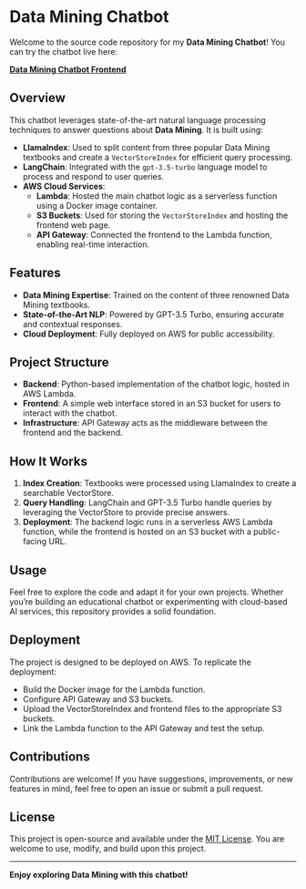 # Data Mining Chatbot

Welcome to the source code repository for my **Data Mining Chatbot**! You can try the chatbot live here:

[**Data Mining Chatbot Frontend**](http://my.chat.frontend.nicka.s3-website.us-east-2.amazonaws.com/)

## Overview
This chatbot leverages state-of-the-art natural language processing techniques to answer questions about **Data Mining**. It is built using:

- **LlamaIndex**: Used to split content from three popular Data Mining textbooks and create a `VectorStoreIndex` for efficient query processing.
- **LangChain**: Integrated with the `gpt-3.5-turbo` language model to process and respond to user queries.
- **AWS Cloud Services**:
  - **Lambda**: Hosted the main chatbot logic as a serverless function using a Docker image container.
  - **S3 Buckets**: Used for storing the `VectorStoreIndex` and hosting the frontend web page.
  - **API Gateway**: Connected the frontend to the Lambda function, enabling real-time interaction.

## Features
- **Data Mining Expertise**: Trained on the content of three renowned Data Mining textbooks.
- **State-of-the-Art NLP**: Powered by GPT-3.5 Turbo, ensuring accurate and contextual responses.
- **Cloud Deployment**: Fully deployed on AWS for public accessibility.

## Project Structure
- **Backend**: Python-based implementation of the chatbot logic, hosted in AWS Lambda.
- **Frontend**: A simple web interface stored in an S3 bucket for users to interact with the chatbot.
- **Infrastructure**: API Gateway acts as the middleware between the frontend and the backend.

## How It Works
1. **Index Creation**: Textbooks were processed using LlamaIndex to create a searchable VectorStore.
2. **Query Handling**: LangChain and GPT-3.5 Turbo handle queries by leveraging the VectorStore to provide precise answers.
3. **Deployment**: The backend logic runs in a serverless AWS Lambda function, while the frontend is hosted on an S3 bucket with a public-facing URL.

## Usage
Feel free to explore the code and adapt it for your own projects. Whether you’re building an educational chatbot or experimenting with cloud-based AI services, this repository provides a solid foundation.

## Deployment
The project is designed to be deployed on AWS. To replicate the deployment:
- Build the Docker image for the Lambda function.
- Configure API Gateway and S3 buckets.
- Upload the VectorStoreIndex and frontend files to the appropriate S3 buckets.
- Link the Lambda function to the API Gateway and test the setup.

## Contributions
Contributions are welcome! If you have suggestions, improvements, or new features in mind, feel free to open an issue or submit a pull request.

## License
This project is open-source and available under the [MIT License](LICENSE). You are welcome to use, modify, and build upon this project.

---
**Enjoy exploring Data Mining with this chatbot!**
